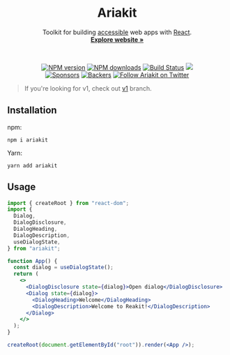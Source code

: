 <h1 align="center">Ariakit</h1>

<p align="center">
  Toolkit for building <a href="https://ariakit.org/guide/accessibility">accessible</a> web apps with <a href="https://reactjs.org">React</a>.
  <br>
  <a href="https://ariakit.org"><strong>Explore website »</strong></a>
</p>

<br>

<p align="center">
  <a href="https://npmjs.org/package/ariakit"><img alt="NPM version" src="https://img.shields.io/npm/v/ariakit.svg" /></a>
  <a href="https://npmjs.org/package/ariakit"><img alt="NPM downloads" src="https://img.shields.io/npm/dm/ariakit.svg"></a>
  <a href="https://github.com/ariakit/ariakit/actions"><img alt="Build Status" src="https://github.com/ariakit/ariakit/workflows/ci/badge.svg?event=push&branch=main" /></a>
  <a href="https://codecov.io/gh/ariakit/ariakit"><img src="https://codecov.io/gh/ariakit/ariakit/branch/main/graph/badge.svg" /></a><br>
  <a href="https://opencollective.com/ariakit"><img alt="Sponsors" src="https://opencollective.com/ariakit/sponsor/badge.svg?label=sponsors" /></a>
  <a href="https://opencollective.com/ariakit"><img alt="Backers" src="https://opencollective.com/ariakit/backer/badge.svg?label=backers" /></a>
  <a href="https://twitter.com/ariakitjs">
    <img alt="Follow Ariakit on Twitter" src="https://img.shields.io/twitter/follow/ariakitjs.svg"></a>
</p>

> If you're looking for v1, check out [v1](https://github.com/ariakit/ariakit/tree/v1) branch.

## Installation

npm:

```
npm i ariakit
```

Yarn:

```
yarn add ariakit
```

## Usage

```jsx
import { createRoot } from "react-dom";
import {
  Dialog,
  DialogDisclosure,
  DialogHeading,
  DialogDescription,
  useDialogState,
} from "ariakit";

function App() {
  const dialog = useDialogState();
  return (
    <>
      <DialogDisclosure state={dialog}>Open dialog</DialogDisclosure>
      <Dialog state={dialog}>
        <DialogHeading>Welcome</DialogHeading>
        <DialogDescription>Welcome to Reakit!</DialogDescription>
      </Dialog>
    </>
  );
}

createRoot(document.getElementById("root")).render(<App />);
```
